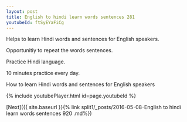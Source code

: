 ```yaml
---
layout: post
title: English to hindi learn words sentences 281 
youtubeId: ftSyEYaFiCg
---
```

 
 
Helps to learn Hindi words and sentences for English speakers.

Opportunitiy to repeat the words sentences. 

Practice Hindi language. 
 
10 minutes practice every day. 
 
How to learn Hindi words and sentences for English speakers 
 
{% include youtubePlayer.html id=page.youtubeId %}
 
 
[Next]({{ site.baseurl }}{% link  split1/_posts/2016-05-08-English to hindi learn words sentences 920 .md%})
 
